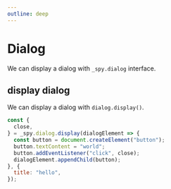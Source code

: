 ```yaml
---
outline: deep
---
```


# Dialog

We can display a dialog with `_spy.dialog` interface.

## display dialog

We can display a dialog with `dialog.display()`.

``` js
const {
  close,
} = _spy.dialog.display(dialogElement => {
  const button = document.createElement("button");
  button.textContent = "world";
  button.addEventListener("click", close);
  dialogElement.appendChild(button);
}, {
  title: "hello",
});
```

